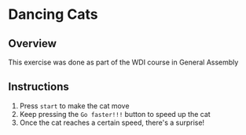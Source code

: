 # Dancing Cats

## Overview

This exercise was done as part of the WDI course in General Assembly

## Instructions

1. Press `start` to make the cat move
2. Keep pressing the `Go faster!!!` button to speed up the cat
3. Once the cat reaches a certain speed, there's a surprise! 